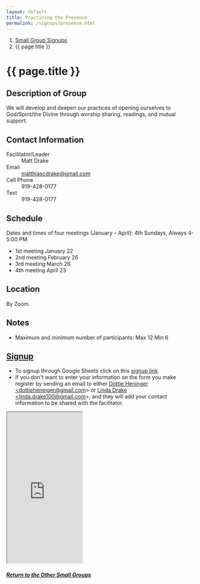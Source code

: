 ```yaml
---
layout: default
title: Practicing the Presence
permalink: /signups/presence.html
---
```

<nav aria-label="breadcrumb">
  <ol class="breadcrumb">
      <li class="breadcrumb-item"><a class="noIcon" href="{{ site.baseurl }}/small-groups.html">Small Group Signups</a></li>
      <li class="breadcrumb-item active" aria-current="page">{{ page.title }}</li>
  </ol>
</nav>

# {{ page.title }}

## Description of Group

We will develop and deepen our practices of opening ourselves to God/Spirit/the
Divine through worship sharing, readings, and mutual support.

## Contact Information
<dl> 
  <dt>Facilitator/Leader</dt>
  <dd>Matt Drake</dd>
  <dt>Email</dt>
  <dd><a href="mailto:matthiascdrake@gmail.com">matthiascdrake@gmail.com</a></dd>
  <dt>Cell Phone</dt>
  <dd>919-428-0177</dd>
  <dt>Text</dt>
  <dd>919-428-0177</dd>
</dl>

## Schedule
Dates and times of four meetings (January – April):  4th Sundays, Always 4-5:00 PM

- 1st meeting January 22 
- 2nd meeting February 26
- 3rd meeting March 26  
- 4th meeting April 23

## Location
By Zoom.

## Notes
- Maximum and minimum number of participants:  Max 12  Min 6

## [Signup](https://docs.google.com/spreadsheets/d/1cNYXLZta0Ek2l2SpKW7OWhVIaRG5DXDuXSzi3uSjjTo/edit?usp=sharing)
- To signup through Google Sheets click on this [signup link](https://docs.google.com/spreadsheets/d/1cNYXLZta0Ek2l2SpKW7OWhVIaRG5DXDuXSzi3uSjjTo/edit?usp=sharing).
- If you don't want to enter your information on the form you make register by 
  sending an email to either <a href='mailto:dottieheninger@gmail.com'>Dottie Heninger &lt;dottieheninger@gmail.com&gt;</a> or 
  <a href='mailto:linda.drake100@gmail.com'>Linda Drake &lt;linda.drake100@gmail.com&gt;</a>, and they will add 
  your contact information to be shared with the facilitator.

<div class="text-center">
  <iframe src="https://docs.google.com/spreadsheets/d/e/2PACX-1vSGZG7FFKR-jBmwjNHZccN2-xsix9HBL0blSZsUteKjmuQgzREYAQtdv4oTuRyAQ-I4cHTv0nRz4iLA/pubhtml?gid=198606566&amp;single=true&amp;widget=true&amp;headers=false&amp;range=A2:B15"
  width="200px"
  height="400px">
</iframe>
</div>

<div class="text-center">
  <h5><a href="{{ site.baseurl }}/small-groups.html">Return to the Other Small Groups</a></h5>
</div>
